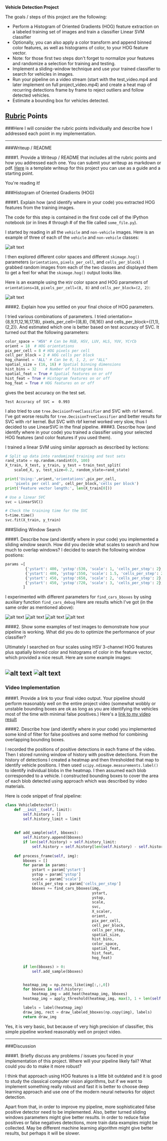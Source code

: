 **Vehicle Detection Project**

The goals / steps of this project are the following:

* Perform a Histogram of Oriented Gradients (HOG) feature extraction on a labeled training set of images and train a classifier Linear SVM classifier
* Optionally, you can also apply a color transform and append binned color features, as well as histograms of color, to your HOG feature vector. 
* Note: for those first two steps don't forget to normalize your features and randomize a selection for training and testing.
* Implement a sliding-window technique and use your trained classifier to search for vehicles in images.
* Run your pipeline on a video stream (start with the test_video.mp4 and later implement on full project_video.mp4) and create a heat map of recurring detections frame by frame to reject outliers and follow detected vehicles.
* Estimate a bounding box for vehicles detected.

[//]: # (Image References)
[image1]: ./output_images/car_not_car.png
[image2]: ./output_images/hog_examples.png
[image3]: ./output_images/sliding_windows_1.png
[image4]: ./output_images/sliding_windows_2.png
[image5]: ./output_images/sliding_windows_3.png
[image6]: ./output_images/sliding_windows_4.png
[image7]: ./output_images/output_bboxes_1.png
[image8]: ./output_images/output_bboxes_2.png
[video1]: ./output_video/project_video.mp4

## [Rubric](https://review.udacity.com/#!/rubrics/513/view) Points
###Here I will consider the rubric points individually and describe how I addressed each point in my implementation.  

---
###Writeup / README

####1. Provide a Writeup / README that includes all the rubric points and how you addressed each one.  You can submit your writeup as markdown or pdf.  [Here](https://github.com/udacity/CarND-Vehicle-Detection/blob/master/writeup_template.md) is a template writeup for this project you can use as a guide and a starting point.  

You're reading it!

###Histogram of Oriented Gradients (HOG)

####1. Explain how (and identify where in your code) you extracted HOG features from the training images.

The code for this step is contained in the first code cell of the IPython notebook (or in lines # through # of the file called `some_file.py`).  

I started by reading in all the `vehicle` and `non-vehicle` images.  Here is an example of three of each of the `vehicle` and `non-vehicle` classes:

![alt text][image1]

I then explored different color spaces and different `skimage.hog()` parameters (`orientations`, `pixels_per_cell`, and `cells_per_block`).  I grabbed random images from each of the two classes and displayed them to get a feel for what the `skimage.hog()` output looks like.

Here is an example using the `HSV` color space and HOG parameters of `orientations=18`, `pixels_per_cell=(8, 8)` and `cells_per_block=(2, 2)`:

![alt text][image2]

####2. Explain how you settled on your final choice of HOG parameters.

I tried various combinations of parameters. I tried orientation={8,9,11,12,16,17,18}, pixels_per_cell={(8,8), (16,16)} and cells_per_block={(1,1),(2,2)}.
And estimated which one is better based on test accuracy of SVC. It turned out that the following parameters:
```python
color_space = 'HSV' # Can be RGB, HSV, LUV, HLS, YUV, YCrCb
orient = 18  # HOG orientations
pix_per_cell = 8 # HOG pixels per cell
cell_per_block = 2 # HOG cells per block
hog_channel = 'ALL' # Can be 0, 1, 2, or "ALL"
spatial_size = (16, 16) # Spatial binning dimensions
hist_bins = 32    # Number of histogram bins
spatial_feat = True # Spatial features on or off
hist_feat = True # Histogram features on or off
hog_feat = True # HOG features on or off
```
gives the best accuracy on the test set.
```
Test Accuracy of SVC =  0.993
```
I also tried to use `tree.DecisionTreeClassifier` and SVC with `rbf` kernel. I've got worse results for `tree.DecisionTreeClassifier` and better results for SVC with `rbf` kernel.
But SVC with rbf kernel worked very slow, thus I decided to use LinearSVC in the final pipeline.
####3. Describe how (and identify where in your code) you trained a classifier using your selected HOG features (and color features if you used them).

I trained a linear SVM using similar approach as described by lections:
```python
# Split up data into randomized training and test sets
rand_state = np.random.randint(0, 100)
X_train, X_test, y_train, y_test = train_test_split(
    scaled_X, y, test_size=0.2, random_state=rand_state)

print('Using:',orient,'orientations',pix_per_cell,
    'pixels per cell and', cell_per_block,'cells per block')
print('Feature vector length:', len(X_train[0]))

# Use a linear SVC
svc = LinearSVC()

# Check the training time for the SVC
t=time.time()
svc.fit(X_train, y_train)
```

###Sliding Window Search

####1. Describe how (and identify where in your code) you implemented a sliding window search.  How did you decide what scales to search and how much to overlap windows?
I decided to search the following window postions:
```python
params =[
         {'ystart': 400, 'ystop':530, 'scale': 1, 'cells_per_step': 2},
         {'ystart': 400, 'ystop':550, 'scale': 1.5, 'cells_per_step': 2}, #1 is good
         {'ystart': 450, 'ystop':650, 'scale': 2, 'cells_per_step': 2},
         {'ystart': 450, 'ystop':720, 'scale': 3, 'cells_per_step': 2},
        ]
```
I experimented with different parameters for `find_cars_bboxes` by using auxiliary function `find_cars_debug`
Here are results which I've got (in the same order as mentioned above):

![alt text][image3]
![alt text][image4]
![alt text][image5]
![alt text][image6]

####2. Show some examples of test images to demonstrate how your pipeline is working.  What did you do to optimize the performance of your classifier?

Ultimately I searched on four scales using HSV 3-channel HOG features plus spatially binned color and histograms of color in the feature vector, which provided a nice result.  Here are some example images:

![alt text][image7]
![alt text][image8]
---

### Video Implementation

####1. Provide a link to your final video output.  Your pipeline should perform reasonably well on the entire project video (somewhat wobbly or unstable bounding boxes are ok as long as you are identifying the vehicles most of the time with minimal false positives.)
Here's a [link to my video result](./output_video/project_video.mp4)


####2. Describe how (and identify where in your code) you implemented some kind of filter for false positives and some method for combining overlapping bounding boxes.

I recorded the positions of positive detections in each frame of the video. Then I stored running window of history with positive detections.  From the history of detections I created a heatmap and then thresholded that map to identify vehicle positions.  I then used `scipy.ndimage.measurements.label()` to identify individual blobs in the heatmap.  I then assumed each blob corresponded to a vehicle.  I constructed bounding boxes to cover the area of each blob detected using approach which was described by video materials.

Here is code snippet of final pipeline:
```python
class VehicleDetector():
    def __init__(self, limit):
        self.history = []
        self.history_limit = limit
        
        
    def add_sample(self, bboxes):
        self.history.append(bboxes)
        if len(self.history) > self.history_limit:
            self.history = self.history[len(self.history) - self.history_limit:]
            
    def process_frame(self, img):
        bboxes = []
        for param in params:
            ystart = param['ystart']
            ystop = param['ystop']
            scale = param['scale']
            cells_per_step = param['cells_per_step']
            bboxes += find_cars_bboxes(img,
                                       ystart,
                                       ystop,
                                       scale,
                                       svc,
                                       X_scaler,
                                       orient,
                                       pix_per_cell,
                                       cell_per_block,
                                       cells_per_step,
                                       spatial_size,
                                       hist_bins,
                                       color_space,
                                       spatial_feat,
                                       hist_feat,
                                       hog_feat)

        if len(bboxes) > 0:
            self.add_sample(bboxes)


        heatmap_img = np.zeros_like(img[:,:,0])
        for bboxes in self.history:
            heatmap_img = add_heat(heatmap_img, bboxes)
        heatmap_img = apply_threshold(heatmap_img, max(3, 1 + len(self.history)//2))

        labels = label(heatmap_img)
        draw_img, rect = draw_labeled_bboxes(np.copy(img), labels)
        return draw_img
```
Yes, it is very basic, but because of very high precision of classifier, this simple pipeline worked reasonably well on project video.

---

###Discussion

####1. Briefly discuss any problems / issues you faced in your implementation of this project.  Where will your pipeline likely fail?  What could you do to make it more robust?

I think that approach using HOG features is a little bit outdated and it is good to study the classical computer vision algorithms, but if we want to implement something really robust and fast it is better to choose deep learning approach and use one of the modern neural networks for object detection.

Apart from that, in order to improve my pipeline, more sophisticated false positive detector need to be implemented.
Also, better turned sliding windows parameters might give better results.
In order to reduce false positives or false negatives detections, more train data examples might be collected.
May be different machine learning algorithm might give better results, but perhaps it will be slower.




